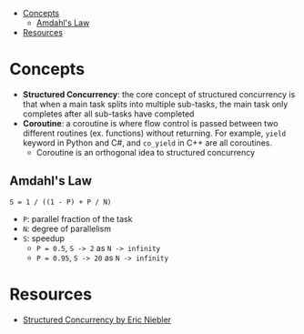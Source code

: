 - [Concepts](#concepts)
  - [Amdahl's Law](#amdahls-law)
- [Resources](#resources)

# Concepts

- **Structured Concurrency**: the core concept of structured concurrency is that
  when a main task splits into multiple sub-tasks, the main task only completes
  after all sub-tasks have completed
- **Coroutine**: a coroutine is where flow control is passed between two
  different routines (ex. functions) without returning. For example, `yield`
  keyword in Python and C#, and `co_yield` in C++ are all coroutines.
  - Coroutine is an orthogonal idea to structured concurrency

## Amdahl's Law

```
S = 1 / ((1 - P) + P / N)
```

- `P`: parallel fraction of the task
- `N`: degree of parallelism
- `S`: speedup
  - `P = 0.5`, `S -> 2` as `N -> infinity`
  - `P = 0.95`, `S -> 20` as `N -> infinity`

# Resources

- [Structured Concurrency by Eric Niebler](https://ericniebler.com/2020/11/08/structured-concurrency/)
